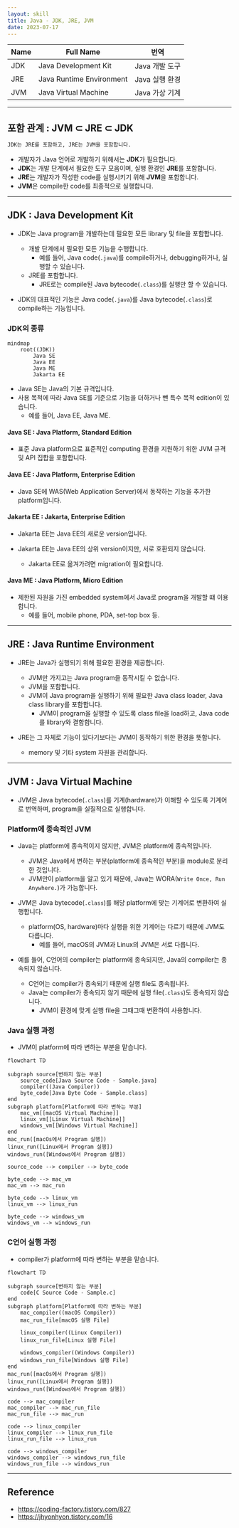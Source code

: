 ```yaml
---
layout: skill
title: Java - JDK, JRE, JVM
date: 2023-07-17
---
```





| Name | Full Name | 번역 |
| --- | --- | --- |
| JDK | Java Development Kit | Java 개발 도구 |
| JRE | Java Runtime Environment | Java 실행 환경 |
| JVM | Java Virtual Machine | Java 가상 기계 |




---




## 포함 관계 : JVM ⊂ JRE ⊂ JDK

```txt
JDK는 JRE를 포함하고, JRE는 JVM을 포함합니다.
```

- 개발자가 Java 언어로 개발하기 위해서는 **JDK**가 필요합니다.
- **JDK**는 개발 단계에서 필요한 도구 모음이며, 실행 환경인 **JRE**를 포함합니다.
- **JRE**는 개발자가 작성한 code를 실행시키기 위해 **JVM**을 포함합니다.
- **JVM**은 compile한 code를 최종적으로 실행합니다.




---




## JDK : Java Development Kit

- JDK는 Java program을 개발하는데 필요한 모든 library 및 file을 포함합니다.
    - 개발 단계에서 필요한 모든 기능을 수행합니다.
        - 예를 들어, Java code(`.java`)를 compile하거나, debugging하거나, 실행할 수 있습니다.
    - JRE를 포함합니다.
        - JRE로는 compile된 Java bytecode(`.class`)를 실행만 할 수 있습니다.

- JDK의 대표적인 기능은 Java code(`.java`)를 Java bytecode(`.class`)로 compile하는 기능입니다.


### JDK의 종류

```mermaid
mindmap
    root((JDK))
        Java SE
        Java EE
        Java ME
        Jakarta EE
```

- Java SE는 Java의 기본 규격입니다.
- 사용 목적에 따라 Java SE를 기준으로 기능을 더하거나 뺀 특수 목적 edition이 있습니다.
    - 예를 들어, Java EE, Java ME.


#### Java SE : Java Platform, Standard Edition

- 표준 Java platform으로 표준적인 computing 환경을 지원하기 위한 JVM 규격 및 API 집합을 포함합니다.


#### Java EE : Java Platform, Enterprise Edition

- Java SE에 WAS(Web Application Server)에서 동작하는 기능을 추가한 platform입니다.


#### Jakarta EE : Jakarta, Enterprise Edition

- Jakarta EE는 Java EE의 새로운 version입니다.

- Jakarta EE는 Java EE의 상위 version이지만, 서로 호환되지 않습니다.
    - Jakarta EE로 옮겨가려면 migration이 필요합니다.


#### Java ME : Java Platform, Micro Edition

- 제한된 자원을 가진 embedded system에서 Java로 program을 개발할 떄 이용합니다.
    - 예를 들어, mobile phone, PDA, set-top box 등.




---




## JRE : Java Runtime Environment

- JRE는 Java가 실행되기 위해 필요한 환경을 제공합니다.
    - JVM만 가지고는 Java program을 동작시킬 수 없습니다.
    - JVM을 포함합니다.
    - JVM이 Java program을 실행하기 위해 필요한 Java class loader, Java class library를 포함합니다.
        - JVM이 program을 실행할 수 있도록 class file을 load하고, Java code를 library와 결합합니다.

- JRE는 그 자체로 기능이 있다기보다는 JVM이 동작하기 위한 환경을 뜻합니다.
    - memory 및 기타 system 자원을 관리합니다.




---




## JVM : Java Virtual Machine

- JVM은 Java bytecode(`.class`)를 기계(hardware)가 이해할 수 있도록 기계어로 번역하며, program을 실질적으로 실행합니다.


### Platform에 종속적인 JVM

- Java는 platform에 종속적이지 않지만, JVM은 platform에 종속적입니다.
    - JVM은 Java에서 변하는 부분(platform에 종속적인 부분)을 module로 분리한 것입니다.
    - JVM만이 platform을 알고 있기 때문에, Java는 WORA(`Write Once, Run Anywhere.`)가 가능합니다.

- JVM은 Java bytecode(`.class`)를 해당 platform에 맞는 기계어로 변환하여 실행합니다.
    - platform(OS, hardware)마다 실행을 위한 기계어는 다르기 때문에 JVM도 다릅니다.
        - 예를 들어, macOS의 JVM과 Linux의 JVM은 서로 다릅니다.

- 예를 들어, C언어의 compiler는 platform에 종속되지만, Java의 compiler는 종속되지 않습니다.
    - C언어는 compiler가 종속되기 때문에 실행 file도 종속됩니다.
    - Java는 compiler가 종속되지 않기 때문에 실행 file(`.class`)도 종속되지 않습니다.
        - JVM이 환경에 맞게 실행 file을 그때그때 변환하여 사용합니다.


### Java 실행 과정

- JVM이 platform에 따라 변하는 부분을 맡습니다.

```mermaid
flowchart TD

subgraph source[변하지 않는 부분]
    source_code[Java Source Code - Sample.java]
    compiler((Java Compiler))
    byte_code[Java Byte Code - Sample.class]
end
subgraph platform[Platform에 따라 변하는 부분]
    mac_vm[[macOS Virtual Machine]]
    linux_vm[[Linux Virtual Machine]]
    windows_vm[[Windows Virtual Machine]]
end
mac_run([macOs에서 Program 실행])
linux_run([Linux에서 Program 실행])
windows_run([Windows에서 Program 실행])

source_code --> compiler --> byte_code

byte_code --> mac_vm
mac_vm --> mac_run

byte_code --> linux_vm
linux_vm --> linux_run

byte_code --> windows_vm
windows_vm --> windows_run
```


### C언어 실행 과정

- compiler가 platform에 따라 변하는 부분을 맡습니다.

```mermaid
flowchart TD

subgraph source[변하지 않는 부분]
    code[C Source Code - Sample.c]
end
subgraph platform[Platform에 따라 변하는 부분]
    mac_compiler((macOS Compiler))
    mac_run_file[macOS 실행 File]

    linux_compiler((Linux Compiler))
    linux_run_file[Linux 실행 File]

    windows_compiler((Windows Compiler))
    windows_run_file[Windows 실행 File]
end
mac_run([macOs에서 Program 실행])
linux_run([Linux에서 Program 실행])
windows_run([Windows에서 Program 실행])

code --> mac_compiler
mac_compiler --> mac_run_file
mac_run_file --> mac_run

code --> linux_compiler
linux_compiler --> linux_run_file
linux_run_file --> linux_run

code --> windows_compiler
windows_compiler --> windows_run_file
windows_run_file --> windows_run
```




---




## Reference

- <https://coding-factory.tistory.com/827>
- <https://jhyonhyon.tistory.com/16>

